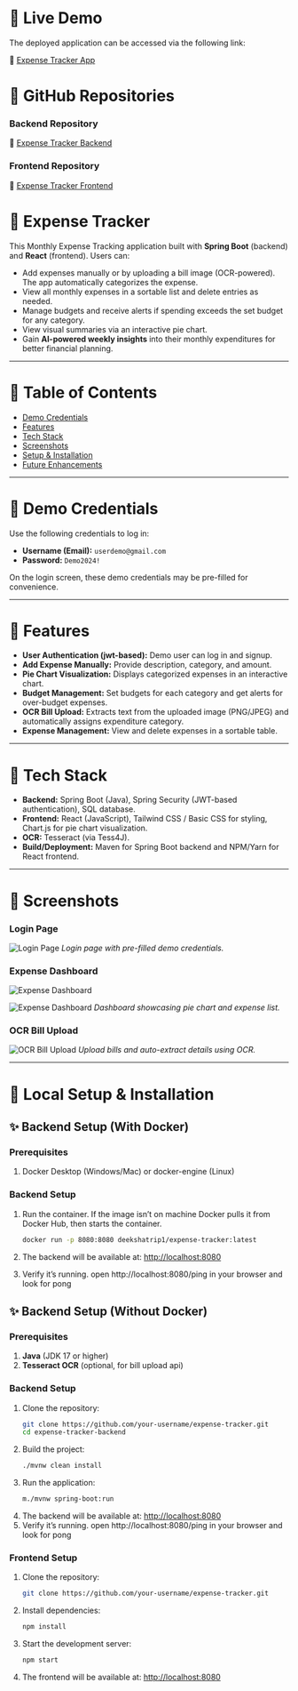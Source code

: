 # 📌 Live Demo

The deployed application can be accessed via the following link:

🔗 [Expense Tracker App](https://willowy-licorice-a48823.netlify.app/login)


# 📌 GitHub Repositories

### Backend Repository
🔗 [Expense Tracker Backend](https://github.com/deekshamypersonal/expense-tracker-backend.git)

### Frontend Repository
🔗 [Expense Tracker Frontend](https://github.com/deekshamypersonal/expense-tracker-frontend.git)


# 📌 Expense Tracker

This Monthly Expense Tracking application built with **Spring Boot** (backend) and **React** (frontend). Users can:
- Add expenses manually or by uploading a bill image (OCR-powered). The app automatically categorizes the expense.
- View all monthly expenses in a sortable list and delete entries as needed.
- Manage budgets and receive alerts if spending exceeds the set budget for any category.
- View visual summaries via an interactive pie chart.
- Gain **AI-powered weekly insights** into their monthly expenditures for better financial planning.

---

# 📌 Table of Contents
- [Demo Credentials](#demo-credentials)
- [Features](#features)
- [Tech Stack](#tech-stack)
- [Screenshots](#screenshots)
- [Setup & Installation](#setup--installation)
- [Future Enhancements](#future-enhancements)

---

# 📌 Demo Credentials
Use the following credentials to log in:
- **Username (Email):** `userdemo@gmail.com`
- **Password:** `Demo2024!`

On the login screen, these demo credentials may be pre-filled for convenience.

---

# 📌 Features
- **User Authentication (jwt-based):** Demo user can log in and signup.
- **Add Expense Manually:** Provide description, category, and amount.
- **Pie Chart Visualization:** Displays categorized expenses in an interactive chart.
- **Budget Management:** Set budgets for each category and get alerts for over-budget expenses.
- **OCR Bill Upload:** Extracts text from the uploaded image (PNG/JPEG) and  automatically assigns expenditure category.
- **Expense Management:** View and delete expenses in a sortable table.

---

# 📌 Tech Stack
- **Backend:** Spring Boot (Java), Spring Security (JWT-based authentication), SQL database.
- **Frontend:** React (JavaScript), Tailwind CSS / Basic CSS for styling, Chart.js for pie chart visualization.
- **OCR:** Tesseract (via Tess4J).
- **Build/Deployment:** Maven for Spring Boot backend and NPM/Yarn for React frontend.

---

# 📌 Screenshots

### Login Page
![Login Page](https://github.com/user-attachments/assets/e55edc0a-402e-4c3b-a0e3-d7cc3c063d3f)
*Login page with pre-filled demo credentials.*

### Expense Dashboard
![Expense Dashboard](https://github.com/user-attachments/assets/53eb3e39-69ce-4a92-9443-d68c5817756b)

![Expense Dashboard](https://github.com/user-attachments/assets/3af3ab03-4ad5-4e52-a04d-a0917a73c427)
*Dashboard showcasing pie chart and expense list.*

### OCR Bill Upload
![OCR Bill Upload](https://github.com/user-attachments/assets/7ae09b00-0233-4314-9981-229685f3974a)
*Upload bills and auto-extract details using OCR.*


---

# 📌 Local Setup & Installation

## ✨ Backend Setup (With Docker)

### Prerequisites
1. Docker Desktop (Windows/Mac) or docker-engine (Linux)

### Backend Setup
1. Run the container. If the image isn’t on machine Docker pulls it from Docker Hub, then starts the container.
   ```bash
   docker run -p 8080:8080 deekshatrip1/expense-tracker:latest

2. The backend will be available at:
      [http://localhost:8080](http://localhost:8080)

3. Verify it’s running. open http://localhost:8080/ping in your browser and look for pong
   

## ✨ Backend Setup (Without Docker)

### Prerequisites
1. **Java** (JDK 17 or higher)
2. **Tesseract OCR** (optional, for bill upload api)

### Backend Setup
1. Clone the repository:
   ```bash
   git clone https://github.com/your-username/expense-tracker.git
   cd expense-tracker-backend
2. Build the project:
   ```bash
   ./mvnw clean install
3. Run the application:
   ```bash
   m./mvnw spring-boot:run
4. The backend will be available at:
      [http://localhost:8080](http://localhost:8080)
5. Verify it’s running. open http://localhost:8080/ping in your browser and look for pong

### Frontend Setup
1. Clone the repository:
   ```bash
   git clone https://github.com/your-username/expense-tracker.git
2. Install dependencies:
   ```bash
   npm install
3. Start the development server:
   ```bash
   npm start
4. The frontend will be available at:
      [http://localhost:8080](http://localhost:2156)


